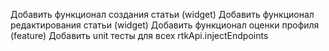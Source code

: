 Добавить функционал создания статьи (widget)
Добавить функционал редактирования статьи (widget)
Добавить функционал оценки профиля (feature)
Добавить unit тесты для всех rtkApi.injectEndpoints 
